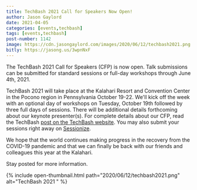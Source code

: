 ```yaml
---
title: TechBash 2021 Call for Speakers Now Open!
author: Jason Gaylord
date: 2021-04-05
categories: [events,techbash]
tags: [events,techbash]
post-number: 1142
image: https://cdn.jasongaylord.com/images/2020/06/12/techbash2021.png
bitly: https://jasong.us/3wpnNxF
---
```


The TechBash 2021 Call for Speakers (CFP) is now open. Talk submissions can be submitted for standard sessions or full-day workshops through June 4th, 2021. 

TechBash 2021 will take place at the Kalahari Resort and Convention Center in the Pocono region in Pennsylvania October 19-22. We'll kick off the week with an optional day of workshops on Tuesday, October 19th followed by three full days of sessions. There will be additional details forthcoming about our keynote presenter(s). For complete details about our CFP, read the TechBash [post on the TechBash website](https://techbash.com/blog/2021/04/02/call-for-speakers-for-techbash-2021-now-open). You may also submit your sessions right away on [Sessionize](https://sessionize.com/techbash-2021/).

We hope that the world continues making progress in the recovery from the COVID-19 pandemic and that we can finally be back with our friends and colleagues this year at the Kalahari.

Stay posted for more information.

{% include open-thumbnail.html path="2020/06/12/techbash2021.png" alt="TechBash 2021 " %}